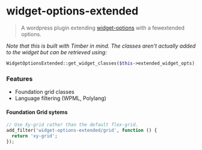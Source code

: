 # widget-options-extended

> A wordpress plugin extending [widget-options](https://github.com/phpbits/widget-options) with a fewextended options.

_Note that this is built with Timber in mind. The classes aren't actually added to the widget but can be retrieved using:_

```php
WidgetOptionsExtended::get_widget_classes($this->extended_widget_opts);
```

### Features

- Foundation grid classes
- Language filtering (WPML, Polylang)

#### Foundation Grid sytems

```php
// Use Xy-grid rather than the default flex-grid.
add_filter('widget-options-extended/grid', function () {
  return 'xy-grid';
});
```

